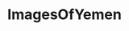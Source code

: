 ---
title: ImagesOfYemen
crosslinks:
- pics
- imagesofnetwork
- u_2BrkOnThru
- MilitaryPorn
- TheGifsShop
- arabs
- Yemen
- YemeniCrisis
- TrumpEra
- UrbanHell
- mildlyinteresting
- CombatFootage
- food
- MemezForDayz
- CityPorn
- Ooer
- VillagePorn
- MilitaryGfys
- MapPorn
- worldpolitics
---